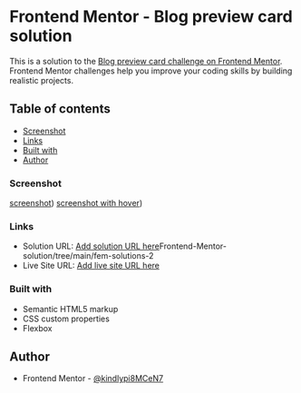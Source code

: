 # Frontend Mentor - Blog preview card solution

This is a solution to the [Blog preview card challenge on Frontend Mentor](https://www.frontendmentor.io/challenges/blog-preview-card-ckPaj01IcS). Frontend Mentor challenges help you improve your coding skills by building realistic projects. 

## Table of contents
  - [Screenshot](#screenshot)
  - [Links](#links)
  - [Built with](#built-with)
  - [Author](#author)








### Screenshot

[screenshot](image-2.png))
[screenshot with hover](image-1.png))



### Links

- Solution URL: [Add solution URL here](https://github.com/kindlypi8MCeN7/)Frontend-Mentor-solution/tree/main/fem-solutions-2
- Live Site URL: [Add live site URL here](https://frontend-mentor-solution-opal.vercel.app/)



### Built with

- Semantic HTML5 markup
- CSS custom properties
- Flexbox


## Author

- Frontend Mentor - [@kindlypi8MCeN7](https://www.frontendmentor.io/profile/kindlypi8MCeN7)




